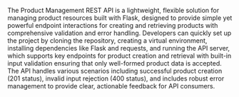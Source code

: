 The Product Management REST API is a lightweight, flexible solution for managing product resources built with Flask, designed to provide simple yet powerful endpoint interactions for creating and retrieving products with comprehensive validation and error handling. Developers can quickly set up the project by cloning the repository, creating a virtual environment, installing dependencies like Flask and requests, and running the API server, which supports key endpoints for product creation and retrieval with built-in input validation ensuring that only well-formed product data is accepted. The API handles various scenarios including successful product creation (201 status), invalid input rejection (400 status), and includes robust error management to provide clear, actionable feedback for API consumers.